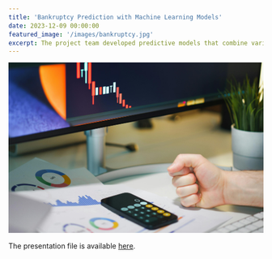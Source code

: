 ```yaml
---
title: 'Bankruptcy Prediction with Machine Learning Models'
date: 2023-12-09 00:00:00
featured_image: '/images/bankruptcy.jpg'
excerpt: The project team developed predictive models that combine various econometric measures and allow one to foresee a firm's financial condition. The models were evaluated in the Kaggle competition. Our team's best model was an ensemble model of Logistic Regression, Gradient Boosting, and Neural Network models, which got a 0.9182 AUC score.
---
```


![](/images/bankruptcy.jpg)

The presentation file is available [here](https://drive.google.com/file/d/1J4rpt0_QBFMmVllSiHMTJjHX0IW0AzZ_/view?usp=drive_link).
